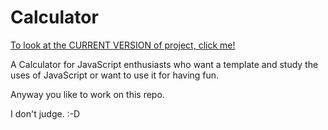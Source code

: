 # Calculator

[To look at the CURRENT VERSION of project, click me!](https://calculator-27a4d.firebaseapp.com/)

A Calculator for JavaScript enthusiasts who want a template and study the uses of JavaScript or want to use it for having fun. 

Anyway you like to work on this repo. 

I don't judge. :-D


